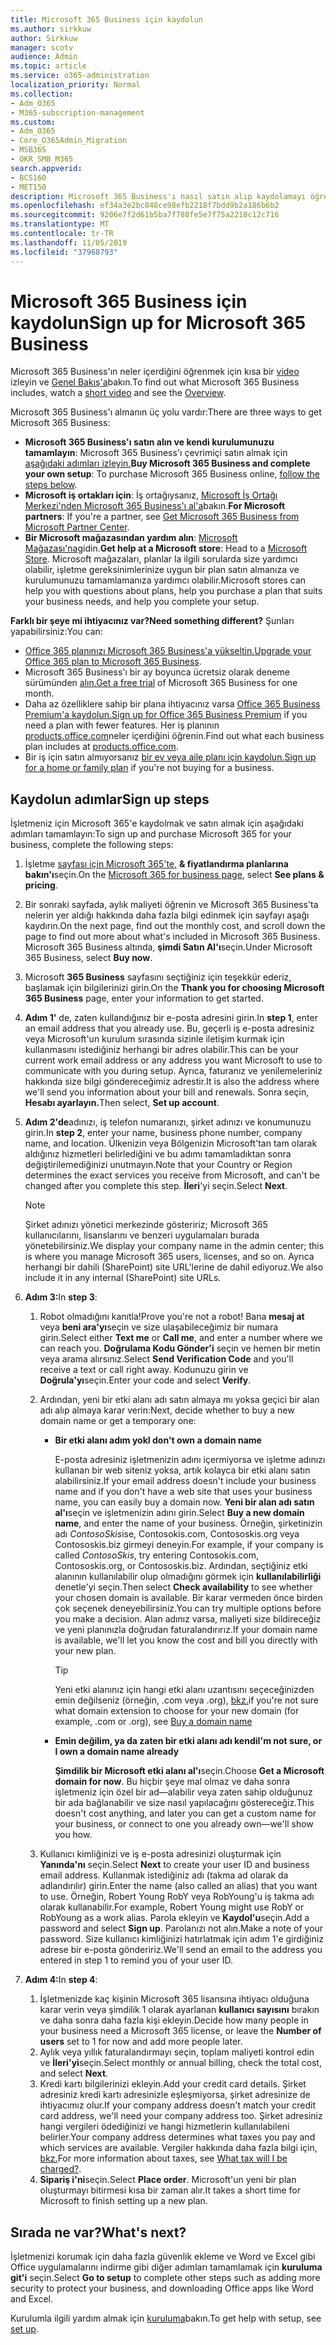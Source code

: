 ```yaml
---
title: Microsoft 365 Business için kaydolun
ms.author: sirkkuw
author: Sirkkuw
manager: scotv
audience: Admin
ms.topic: article
ms.service: o365-administration
localization_priority: Normal
ms.collection:
- Adm_O365
- M365-subscription-management
ms.custom:
- Adm_O365
- Core_O365Admin_Migration
- MSB365
- OKR_SMB_M365
search.appverid:
- BCS160
- MET150
description: Microsoft 365 Business'ı nasıl satın alıp kaydolamayı öğrenin.
ms.openlocfilehash: ef34a3e2bc848ce98efb2218f7bdd9b2a186b6b2
ms.sourcegitcommit: 9206e7f2d61b5ba7f788fe5e7f75a2218c12c716
ms.translationtype: MT
ms.contentlocale: tr-TR
ms.lasthandoff: 11/05/2019
ms.locfileid: "37968793"
---
```

# <a name="sign-up-for-microsoft-365-business"></a><span data-ttu-id="ef941-103">Microsoft 365 Business için kaydolun</span><span class="sxs-lookup"><span data-stu-id="ef941-103">Sign up for Microsoft 365 Business</span></span>

<span data-ttu-id="ef941-104">Microsoft 365 Business'ın neler içerdiğini öğrenmek için kısa bir [video](https://go.microsoft.com/fwlink/?linkid=2109651) izleyin ve [Genel Bakış'a](microsoft-365-business-overview.md)bakın.</span><span class="sxs-lookup"><span data-stu-id="ef941-104">To find out what Microsoft 365 Business includes, watch a [short video](https://go.microsoft.com/fwlink/?linkid=2109651) and see the [Overview](microsoft-365-business-overview.md).</span></span>

<span data-ttu-id="ef941-105">Microsoft 365 Business'ı almanın üç yolu vardır:</span><span class="sxs-lookup"><span data-stu-id="ef941-105">There are three ways to get Microsoft 365 Business:</span></span>
- <span data-ttu-id="ef941-106">**Microsoft 365 Business'ı satın alın ve kendi kurulumunuzu tamamlayın**: Microsoft 365 Business'ı çevrimiçi satın almak için [aşağıdaki adımları izleyin.](#sign-up-steps)</span><span class="sxs-lookup"><span data-stu-id="ef941-106">**Buy Microsoft 365 Business and complete your own setup**: To purchase Microsoft 365 Business online, [follow the steps below](#sign-up-steps).</span></span>
- <span data-ttu-id="ef941-107">**Microsoft iş ortakları için**: İş ortağıysanız, [Microsoft İş Ortağı Merkezi'nden Microsoft 365 Business'ı al'a](get-microsoft-365-business.md#get-microsoft-365-business-from-microsoft-partner-center)bakın.</span><span class="sxs-lookup"><span data-stu-id="ef941-107">**For Microsoft partners**: If you're a partner, see [Get Microsoft 365 Business from Microsoft Partner Center](get-microsoft-365-business.md#get-microsoft-365-business-from-microsoft-partner-center).</span></span>
- <span data-ttu-id="ef941-108">**Bir Microsoft mağazasından yardım alın**: [Microsoft Mağazası'na](https://go.microsoft.com/fwlink/?linkid=2109652)gidin.</span><span class="sxs-lookup"><span data-stu-id="ef941-108">**Get help at a Microsoft store**: Head to a [Microsoft Store](https://go.microsoft.com/fwlink/?linkid=2109652).</span></span> <span data-ttu-id="ef941-109">Microsoft mağazaları, planlar la ilgili sorularda size yardımcı olabilir, işletme gereksinimlerinize uygun bir plan satın almanıza ve kurulumunuzu tamamlamanıza yardımcı olabilir.</span><span class="sxs-lookup"><span data-stu-id="ef941-109">Microsoft stores can help you with questions about plans, help you purchase a plan that suits your business needs, and help you complete your setup.</span></span>

<span data-ttu-id="ef941-110">**Farklı bir şeye mi ihtiyacınız var?**</span><span class="sxs-lookup"><span data-stu-id="ef941-110">**Need something different?**</span></span> <span data-ttu-id="ef941-111">Şunları yapabilirsiniz:</span><span class="sxs-lookup"><span data-stu-id="ef941-111">You can:</span></span>
- <span data-ttu-id="ef941-112">[Office 365 planınızı Microsoft 365 Business'a yükseltin.](migrate-to-microsoft-365-business.md)</span><span class="sxs-lookup"><span data-stu-id="ef941-112">[Upgrade your Office 365 plan to Microsoft 365 Business](migrate-to-microsoft-365-business.md).</span></span>
- <span data-ttu-id="ef941-113">Microsoft 365 Business'ı bir ay boyunca ücretsiz olarak deneme sürümünden [alın.](https://go.microsoft.com/fwlink/p/?linkid=2102309)</span><span class="sxs-lookup"><span data-stu-id="ef941-113">[Get a free trial](https://go.microsoft.com/fwlink/p/?linkid=2102309) of Microsoft 365 Business for one month.</span></span>
- <span data-ttu-id="ef941-114">Daha az özelliklere sahip bir plana ihtiyacınız varsa [Office 365 Business Premium'a kaydolun.](https://go.microsoft.com/fwlink/p/?LinkID=510935)</span><span class="sxs-lookup"><span data-stu-id="ef941-114">[Sign up for Office 365 Business Premium](https://go.microsoft.com/fwlink/p/?LinkID=510935) if you need a plan with fewer features.</span></span> <span data-ttu-id="ef941-115">Her iş planının [products.office.com](https://go.microsoft.com/fwlink/?linkid=2109397)neler içerdiğini öğrenin.</span><span class="sxs-lookup"><span data-stu-id="ef941-115">Find out what each business plan includes at [products.office.com](https://go.microsoft.com/fwlink/?linkid=2109397).</span></span>
- <span data-ttu-id="ef941-116">Bir iş için satın almıyorsanız [bir ev veya aile planı için kaydolun.](https://go.microsoft.com/fwlink/?linkid=2109398)</span><span class="sxs-lookup"><span data-stu-id="ef941-116">[Sign up for a home or family plan](https://go.microsoft.com/fwlink/?linkid=2109398) if you're not buying for a business.</span></span> 

## <a name="sign-up-steps"></a><span data-ttu-id="ef941-117">Kaydolun adımlar</span><span class="sxs-lookup"><span data-stu-id="ef941-117">Sign up steps</span></span>

<span data-ttu-id="ef941-118">İşletmeniz için Microsoft 365'e kaydolmak ve satın almak için aşağıdaki adımları tamamlayın:</span><span class="sxs-lookup"><span data-stu-id="ef941-118">To sign up and purchase Microsoft 365 for your business, complete the following steps:</span></span>

1. <span data-ttu-id="ef941-119">İşletme [sayfası için Microsoft 365'te,](https://go.microsoft.com/fwlink/?linkid=2109654) **& fiyatlandırma planlarına bakın'ı**seçin.</span><span class="sxs-lookup"><span data-stu-id="ef941-119">On the [Microsoft 365 for business page](https://go.microsoft.com/fwlink/?linkid=2109654), select **See plans & pricing**.</span></span> 
2. <span data-ttu-id="ef941-120">Bir sonraki sayfada, aylık maliyeti öğrenin ve Microsoft 365 Business'ta nelerin yer aldığı hakkında daha fazla bilgi edinmek için sayfayı aşağı kaydırın.</span><span class="sxs-lookup"><span data-stu-id="ef941-120">On the next page, find out the monthly cost, and scroll down the page to find out more about what's included in Microsoft 365 Business.</span></span> <span data-ttu-id="ef941-121">Microsoft 365 Business altında, **şimdi Satın Al'ı**seçin.</span><span class="sxs-lookup"><span data-stu-id="ef941-121">Under Microsoft 365 Business, select **Buy now**.</span></span>
3. <span data-ttu-id="ef941-122">Microsoft **365 Business** sayfasını seçtiğiniz için teşekkür ederiz, başlamak için bilgilerinizi girin.</span><span class="sxs-lookup"><span data-stu-id="ef941-122">On the **Thank you for choosing Microsoft 365 Business** page, enter your information to get started.</span></span>
4. <span data-ttu-id="ef941-123">**Adım 1'** de, zaten kullandığınız bir e-posta adresini girin.</span><span class="sxs-lookup"><span data-stu-id="ef941-123">In **step 1**, enter an email address that you already use.</span></span> <span data-ttu-id="ef941-124">Bu, geçerli iş e-posta adresiniz veya Microsoft'un kurulum sırasında sizinle iletişim kurmak için kullanmasını istediğiniz herhangi bir adres olabilir.</span><span class="sxs-lookup"><span data-stu-id="ef941-124">This can be your current work email address or any address you want Microsoft to use to communicate with you during setup.</span></span> <span data-ttu-id="ef941-125">Ayrıca, faturanız ve yenilemeleriniz hakkında size bilgi göndereceğimiz adrestir.</span><span class="sxs-lookup"><span data-stu-id="ef941-125">It is also the address where we'll send you information about your bill and renewals.</span></span> <span data-ttu-id="ef941-126">Sonra seçin, **Hesabı ayarlayın.**</span><span class="sxs-lookup"><span data-stu-id="ef941-126">Then select, **Set up account**.</span></span>
5. <span data-ttu-id="ef941-127">**Adım 2'de**adınızı, iş telefon numaranızı, şirket adınızı ve konumunuzu girin.</span><span class="sxs-lookup"><span data-stu-id="ef941-127">In **step 2**, enter your name, business phone number, company name, and location.</span></span> <span data-ttu-id="ef941-128">Ülkenizin veya Bölgenizin Microsoft'tan tam olarak aldığınız hizmetleri belirlediğini ve bu adımı tamamladıktan sonra değiştirilemediğinizi unutmayın.</span><span class="sxs-lookup"><span data-stu-id="ef941-128">Note that your Country or Region determines the exact services you receive from Microsoft, and can't be changed after you complete this step.</span></span> <span data-ttu-id="ef941-129">**İleri**'yi seçin.</span><span class="sxs-lookup"><span data-stu-id="ef941-129">Select **Next**.</span></span>
    > [!NOTE]
    > <span data-ttu-id="ef941-130">Şirket adınızı yönetici merkezinde gösteririz; Microsoft 365 kullanıcılarını, lisanslarını ve benzeri uygulamaları burada yönetebilirsiniz.</span><span class="sxs-lookup"><span data-stu-id="ef941-130">We display your company name in the admin center; this is where you manage Microsoft 365 users, licenses, and so on.</span></span> <span data-ttu-id="ef941-131">Ayrıca herhangi bir dahili (SharePoint) site URL'lerine de dahil ediyoruz.</span><span class="sxs-lookup"><span data-stu-id="ef941-131">We also include it in any internal (SharePoint) site URLs.</span></span>
6. <span data-ttu-id="ef941-132">**Adım 3:**</span><span class="sxs-lookup"><span data-stu-id="ef941-132">In **step 3**:</span></span>

    1. <span data-ttu-id="ef941-133">Robot olmadığını kanıtla!</span><span class="sxs-lookup"><span data-stu-id="ef941-133">Prove you're not a robot!</span></span> <span data-ttu-id="ef941-134">Bana **mesaj at** veya **beni ara'yı**seçin ve size ulaşabileceğimiz bir numara girin.</span><span class="sxs-lookup"><span data-stu-id="ef941-134">Select either **Text me** or **Call me**, and enter a number where we can reach you.</span></span> <span data-ttu-id="ef941-135">**Doğrulama Kodu Gönder'i** seçin ve hemen bir metin veya arama alırsınız.</span><span class="sxs-lookup"><span data-stu-id="ef941-135">Select **Send Verification Code** and you'll receive a text or call right away.</span></span> <span data-ttu-id="ef941-136">Kodunuzu girin ve **Doğrula'yı**seçin.</span><span class="sxs-lookup"><span data-stu-id="ef941-136">Enter your code and select **Verify**.</span></span>
    2. <span data-ttu-id="ef941-137">Ardından, yeni bir etki alanı adı satın almaya mı yoksa geçici bir alan adı alıp almaya karar verin:</span><span class="sxs-lookup"><span data-stu-id="ef941-137">Next, decide whether to buy a new domain name or get a temporary one:</span></span>

        - <span data-ttu-id="ef941-138">**Bir etki alanı adım yok**</span><span class="sxs-lookup"><span data-stu-id="ef941-138">**I don't own a domain name**</span></span> 
        
            <span data-ttu-id="ef941-139">E-posta adresiniz işletmenizin adını içermiyorsa ve işletme adınızı kullanan bir web siteniz yoksa, artık kolayca bir etki alanı satın alabilirsiniz.</span><span class="sxs-lookup"><span data-stu-id="ef941-139">If your email address doesn't include your business name and if you don't have a web site that uses your business name, you can easily buy a domain now.</span></span> <span data-ttu-id="ef941-140">**Yeni bir alan adı satın al'ı**seçin ve işletmenizin adını girin.</span><span class="sxs-lookup"><span data-stu-id="ef941-140">Select **Buy a new domain name**, and enter the name of your business.</span></span> <span data-ttu-id="ef941-141">Örneğin, şirketinizin adı *ContosoSkis*ise, Contosokis.com, Contososkis.org veya Contososkis.biz girmeyi deneyin.</span><span class="sxs-lookup"><span data-stu-id="ef941-141">For example, if your company is called *ContosoSkis*, try entering Contosokis.com, Contososkis.org, or Contososkis.biz.</span></span> <span data-ttu-id="ef941-142">Ardından, seçtiğiniz etki alanının kullanılabilir olup olmadığını görmek için **kullanılabilirliği** denetle'yi seçin.</span><span class="sxs-lookup"><span data-stu-id="ef941-142">Then select **Check availability** to see whether your chosen domain is available.</span></span> <span data-ttu-id="ef941-143">Bir karar vermeden önce birden çok seçenek deneyebilirsiniz.</span><span class="sxs-lookup"><span data-stu-id="ef941-143">You can try multiple options before you make a decision.</span></span> <span data-ttu-id="ef941-144">Alan adınız varsa, maliyeti size bildireceğiz ve yeni planınızla doğrudan faturalandırırız.</span><span class="sxs-lookup"><span data-stu-id="ef941-144">If your domain name is available, we'll let you know the cost and bill you directly with your new plan.</span></span> 
       
            > [!TIP]
            > <span data-ttu-id="ef941-145">Yeni etki alanınız için hangi etki alanı uzantısını seçeceğinizden emin değilseniz (örneğin, .com veya .org), [bkz.](https://go.microsoft.com/fwlink/?linkid=2109700)</span><span class="sxs-lookup"><span data-stu-id="ef941-145">if you're not sure what domain extension to choose for your new domain (for example, .com or .org), see [Buy a domain name](https://go.microsoft.com/fwlink/?linkid=2109700)</span></span>
        
        - <span data-ttu-id="ef941-146">**Emin değilim, ya da zaten bir etki alanı adı kendi**</span><span class="sxs-lookup"><span data-stu-id="ef941-146">**I'm not sure, or I own a domain name already**</span></span> 
        
             <span data-ttu-id="ef941-147">**Şimdilik bir Microsoft etki alanı al'ı**seçin.</span><span class="sxs-lookup"><span data-stu-id="ef941-147">Choose **Get a Microsoft domain for now**.</span></span> <span data-ttu-id="ef941-148">Bu hiçbir şeye mal olmaz ve daha sonra işletmeniz için özel bir ad&mdash;alabilir veya zaten sahip olduğunuz bir ada bağlanabilir ve size nasıl yapılacağını göstereceğiz.</span><span class="sxs-lookup"><span data-stu-id="ef941-148">This doesn't cost anything, and later you can get a custom name for your business, or connect to one you already own&mdash;we'll show you how.</span></span>

    3. <span data-ttu-id="ef941-149">Kullanıcı kimliğinizi ve iş e-posta adresinizi oluşturmak için **Yanında'nı** seçin.</span><span class="sxs-lookup"><span data-stu-id="ef941-149">Select **Next** to create your user ID and business email address.</span></span> <span data-ttu-id="ef941-150">Kullanmak istediğiniz adı (takma ad olarak da adlandırılır) girin.</span><span class="sxs-lookup"><span data-stu-id="ef941-150">Enter the name (also called an alias) that you want to use.</span></span> <span data-ttu-id="ef941-151">Örneğin, Robert Young RobY veya RobYoung'u iş takma adı olarak kullanabilir.</span><span class="sxs-lookup"><span data-stu-id="ef941-151">For example, Robert Young might use RobY or RobYoung as a work alias.</span></span> <span data-ttu-id="ef941-152">Parola ekleyin ve **Kaydol'u**seçin.</span><span class="sxs-lookup"><span data-stu-id="ef941-152">Add a password and select **Sign up**.</span></span> <span data-ttu-id="ef941-153">Parolanızı not alın.</span><span class="sxs-lookup"><span data-stu-id="ef941-153">Make a note of your password.</span></span> <span data-ttu-id="ef941-154">Size kullanıcı kimliğinizi hatırlatmak için adım 1'e girdiğiniz adrese bir e-posta göndeririz.</span><span class="sxs-lookup"><span data-stu-id="ef941-154">We'll send an email to the address you entered in step 1 to remind you of your user ID.</span></span>
7. <span data-ttu-id="ef941-155">**Adım 4:**</span><span class="sxs-lookup"><span data-stu-id="ef941-155">In **step 4**:</span></span> 

    1. <span data-ttu-id="ef941-156">İşletmenizde kaç kişinin Microsoft 365 lisansına ihtiyacı olduğuna karar verin veya şimdilik 1 olarak ayarlanan **kullanıcı sayısını** bırakın ve daha sonra daha fazla kişi ekleyin.</span><span class="sxs-lookup"><span data-stu-id="ef941-156">Decide how many people in your business need a Microsoft 365 license, or leave the **Number of users** set to 1 for now and add more people later.</span></span> 
    2. <span data-ttu-id="ef941-157">Aylık veya yıllık faturalandırmayı seçin, toplam maliyeti kontrol edin ve **İleri'yi**seçin.</span><span class="sxs-lookup"><span data-stu-id="ef941-157">Select monthly or annual billing, check the total cost, and select **Next**.</span></span> 
    3. <span data-ttu-id="ef941-158">Kredi kartı bilgilerinizi ekleyin.</span><span class="sxs-lookup"><span data-stu-id="ef941-158">Add your credit card details.</span></span> <span data-ttu-id="ef941-159">Şirket adresiniz kredi kartı adresinizle eşleşmiyorsa, şirket adresinize de ihtiyacımız olur.</span><span class="sxs-lookup"><span data-stu-id="ef941-159">If your company address doesn't match your credit card address, we'll need your company address too.</span></span> <span data-ttu-id="ef941-160">Şirket adresiniz hangi vergileri ödediğinizi ve hangi hizmetlerin kullanılabileni belirler.</span><span class="sxs-lookup"><span data-stu-id="ef941-160">Your company address determines what taxes you pay and which services are available.</span></span> <span data-ttu-id="ef941-161">Vergiler hakkında daha fazla bilgi için, [bkz.](https://go.microsoft.com/fwlink/?linkid=2109701)</span><span class="sxs-lookup"><span data-stu-id="ef941-161">For more information about taxes, see [What tax will I be charged?](https://go.microsoft.com/fwlink/?linkid=2109701).</span></span>
    4. <span data-ttu-id="ef941-162">**Sipariş i'ni**seçin.</span><span class="sxs-lookup"><span data-stu-id="ef941-162">Select **Place order**.</span></span> <span data-ttu-id="ef941-163">Microsoft'un yeni bir plan oluşturmayı bitirmesi kısa bir zaman alır.</span><span class="sxs-lookup"><span data-stu-id="ef941-163">It takes a short time for Microsoft to finish setting up a new plan.</span></span>

## <a name="whats-next"></a><span data-ttu-id="ef941-164">Sırada ne var?</span><span class="sxs-lookup"><span data-stu-id="ef941-164">What's next?</span></span>

<span data-ttu-id="ef941-165">İşletmenizi korumak için daha fazla güvenlik ekleme ve Word ve Excel gibi Office uygulamalarını indirme gibi diğer adımları tamamlamak için **kuruluma git'i** seçin.</span><span class="sxs-lookup"><span data-stu-id="ef941-165">Select **Go to setup** to complete other steps such as adding more security to protect your business, and downloading Office apps like Word and Excel.</span></span>

<span data-ttu-id="ef941-166">Kurulumla ilgili yardım almak için [kuruluma](set-up.md)bakın.</span><span class="sxs-lookup"><span data-stu-id="ef941-166">To get help with setup, see [set up](set-up.md).</span></span>

